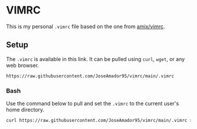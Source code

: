 # VIMRC
This is my personal `.vimrc` file based on the one from [amix/vimrc](https://github.com/amix/vimrc).

## Setup
The `.vimrc` is available in this link. It can be pulled using `curl`, `wget`, or any web browser.

```
https://raw.githubusercontent.com/JoseAmador95/vimrc/main/.vimrc
```

### Bash
Use the command below to pull and set the `.vimrc` to the current user's home directory.

``` bash
curl https://raw.githubusercontent.com/JoseAmador95/vimrc/main/.vimrc > ~/.vimrc
```
